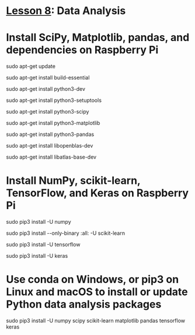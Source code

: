 # <a href="https://goo.gl/ibFiqR">Lesson 8</a>: Data Analysis

# Install SciPy, Matplotlib, pandas, and dependencies on Raspberry Pi

sudo apt-get update

sudo apt-get install build-essential

sudo apt-get install python3-dev

sudo apt-get install python3-setuptools

sudo apt-get install python3-scipy

sudo apt-get install python3-matplotlib

sudo apt-get install python3-pandas

sudo apt-get install libopenblas-dev

sudo apt-get install libatlas-base-dev

# Install NumPy, scikit-learn, TensorFlow, and Keras on Raspberry Pi

sudo pip3 install -U numpy

sudo pip3 install --only-binary :all: -U scikit-learn

sudo pip3 install -U tensorflow

sudo pip3 install -U keras

# Use conda on Windows, or pip3 on Linux and macOS to install or update Python data analysis packages

sudo pip3 install -U numpy scipy scikit-learn matplotlib pandas tensorflow keras
